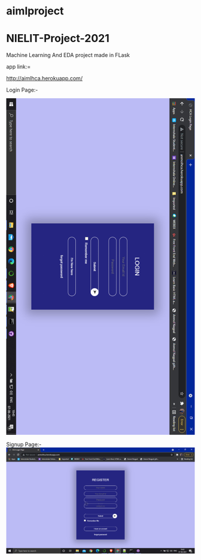 # aimlproject
# NIELIT-Project-2021
Machine Learning And EDA project made in FLask

app link:=

http://aimlhca.herokuapp.com/


Login Page:- <br>

<img src="https://github.com/anmol2806/pictures/blob/main/login.png" >


Signup Page:- <br>
<img src="https://github.com/anmol2806/pictures/blob/main/signup.png">
